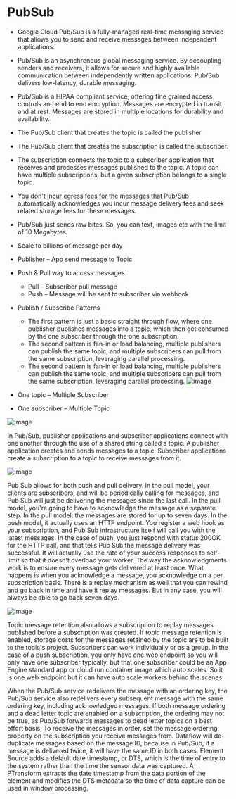 # PubSub

- Google Cloud Pub/Sub is a fully-managed real-time messaging service that allows you to send and receive messages between independent applications.
- Pub/Sub is an asynchronous global messaging service. By decoupling senders and receivers, it allows for secure and highly available communication between independently written applications. Pub/Sub delivers low-latency, durable messaging.
- Pub/Sub is a HIPAA compliant service, offering fine grained access controls and end to end encryption. Messages are encrypted in transit and at rest. Messages are stored in multiple locations for durability and availability.
- The Pub/Sub client that creates the topic is called the publisher.
- The Pub/Sub client that creates the subscription is called the subscriber.
- The subscription connects the topic to a subscriber application that receives and processes messages published to the topic. A topic can have multiple subscriptions, but a given subscription belongs to a single topic.
- You don't incur egress fees for the messages that Pub/Sub automatically acknowledges you incur message delivery fees and seek related storage fees for these messages.
- Pub/Sub just sends raw bites. So, you can text, images etc with the limit of 10 Megabytes.
- Scale to billions of message per day
- Publisher – App send message to Topic
- Push & Pull way to access messages
  - Pull – Subscriber pull message
  - Push – Message will be sent to subscriber via webhook
- Publish / Subscribe Patterns
  - The first pattern is just a basic straight through flow, where one publisher publishes messages into a topic, which then get consumed by the one subscriber through the one subscription.
  - The second pattern is fan-in or load balancing, multiple publishers can publish the same topic, and multiple subscribers can pull from the same subscription, leveraging parallel processing.
  - The second pattern is fan-in or load balancing, multiple publishers can publish the same topic, and multiple subscribers can pull from the same subscription, leveraging parallel processing.
![image](https://github.com/user-attachments/assets/62483277-4b46-4ccd-8166-7ce183315cd5)

- One topic – Multiple Subscriber
- One subscriber – Multiple Topic

![image](https://user-images.githubusercontent.com/19702456/224790417-c6e118d9-74d9-45c4-b9a5-594cc99b2a12.png)

In Pub/Sub, publisher applications and subscriber applications connect with one another through the use of a shared string called a topic. A publisher application creates and sends messages to a topic. Subscriber applications create a subscription to a topic to receive messages from it.

![image](https://user-images.githubusercontent.com/19702456/222902428-ee0eb675-fe4f-4f68-b22f-c4d64c6a5087.png)

Pub Sub allows for both push and pull delivery. In the pull model, your clients are subscribers, and will be periodically calling for messages, and Pub Sub will just be delivering the messages since the last call. In the pull model, you're going to have to acknowledge the message as a separate step. In the pull model, the messages are stored for up to seven days.  In the push model, it actually uses an HTTP endpoint. You register a web hook as your subscription, and Pub Sub infrastructure itself will call you with the latest messages. In the case of push, you just respond with status 200OK for the HTTP call, and that tells Pub Sub the message delivery was successful. It will actually use the rate of your success responses to self-limit so that it doesn't overload your worker. The way the acknowledgments work is to ensure every message gets delivered at least once. What happens is when you acknowledge a message, you acknowledge on a per subscription basis. There is a replay mechanism as well that you can rewind and go back in time and have it replay messages. But in any case, you will always be able to go back seven days.

![image](https://user-images.githubusercontent.com/19702456/222902406-d38d24e7-1e1a-409d-b60f-5c0c1c9849df.png)

Topic message retention also allows a subscription to replay messages published before a subscription was created. If topic message retention is enabled, storage costs for the messages retained by the topic are to be built to the topic's project. Subscribers can work individually or as a group.
In the case of a push subscription, you only have one web endpoint so you will only have one subscriber typically, but that one subscriber could be an App Engine standard app or cloud run container image which auto scales. So it is one web endpoint but it can have auto scale workers behind the scenes.

When the Pub/Sub service redelivers the message with an ordering key, the Pub/Sub service also redelivers every subsequent message with the same ordering key, including acknowledged messages. If both message ordering and a dead letter topic are enabled on a subscription, the ordering may not be true, as Pub/Sub forwards messages to dead letter topics on a best effort basis. To receive the messages in order, set the message ordering property on the subscription you receive messages from.
Dataflow will de-duplicate messages based on the message ID, because in Pub/Sub, if a message is delivered twice, it will have the same ID in both cases. Element Source adds a default date timestamp, or DTS, which is the time of entry to the system rather than the time the sensor data was captured. A PTransform extracts the date timestamp from the data portion of the element and modifies the DTS metadata so the time of data capture can be used in window processing.



